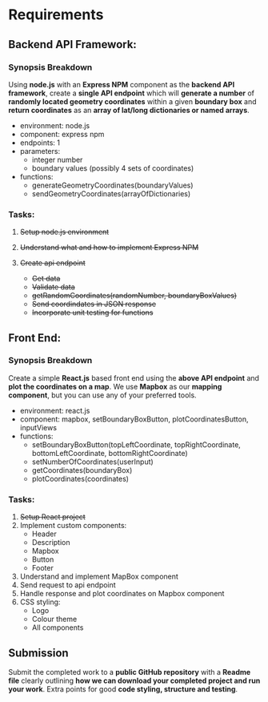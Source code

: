 # Requirements

## Backend API Framework:

### Synopsis Breakdown

Using **node.js** with an **Express NPM** component as the **backend API framework**, create a **single API endpoint** which will **generate a number** of **randomly located geometry coordinates** within a given **boundary box** and **return coordinates** as an **array of lat/long dictionaries or named arrays**.

- environment: node.js
- component: express npm
- endpoints: 1
- parameters:
  - integer number
  - boundary values (possibly 4 sets of coordinates)
- functions:
  - generateGeometryCoordinates(boundaryValues)
  - sendGeometryCoordinates(arrayOfDictionaries)

### Tasks:

1.  ~~Setup node.js environment~~
2.  ~~Understand what and how to implement Express NPM~~
3.  ~~Create api endpoint~~

    - ~~Get data~~
    - ~~Validate data~~
    - ~~getRandomCoordinates(randomNumber, boundaryBoxValues)~~
    - ~~Send coordindates in JSON response~~
    - ~~Incorporate unit testing for functions~~

## Front End:

### Synopsis Breakdown

Create a simple **React.js** based front end using the **above API endpoint** and **plot the coordinates on a map**. We use **Mapbox** as our **mapping component**, but you can use any of your preferred tools.

- environment: react.js
- component: mapbox, setBoundaryBoxButton, plotCoordinatesButton, inputViews
- functions:
  - setBoundaryBoxButton(topLeftCoordinate, topRightCoordinate, bottomLeftCoordinate, bottomRightCoordinate)
  - setNumberOfCoordinates(userInput)
  - getCoordinates(boundaryBox)
  - plotCoordinates(coordinates)

### Tasks:

1.  ~~Setup React project~~
2.  Implement custom components:
    - Header
    - Description
    - Mapbox
    - Button
    - Footer
3.  Understand and implement MapBox component
4.  Send request to api endpoint
5.  Handle response and plot coordinates on Mapbox component
6.  CSS styling:
    - Logo
    - Colour theme
    - All components

## Submission

Submit the completed work to a **public GitHub repository** with a **Readme file** clearly outlining **how we can download your completed project and run your work**. Extra points for good **code styling, structure and testing**.
